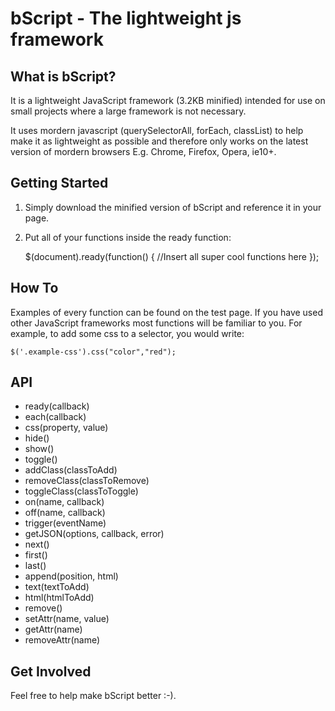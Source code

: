 bScript - The lightweight js framework
======================================

What is bScript?
---------------------

It is a lightweight JavaScript framework (3.2KB minified) intended for use on small projects where a large framework is not necessary.

It uses mordern javascript (querySelectorAll, forEach, classList) to help make it as lightweight as possible and therefore only works on the latest version of mordern browsers E.g. Chrome, Firefox, Opera, ie10+.

Getting Started
---------------------

1) Simply download the minified version of bScript and reference it in your page.

	<script src="bScript.min.js"></script>

2) Put all of your functions inside the ready function:

	$(document).ready(function() {
	   //Insert all super cool functions here
	});

How To
---------------------

Examples of every function can be found on the test page. If you have used other JavaScript frameworks most functions will be familiar to you. For example, to add some css to a selector, you would write:

	$('.example-css').css("color","red");


API
---------------------

* ready(callback)
* each(callback)
* css(property, value)
* hide()
* show()
* toggle()
* addClass(classToAdd)
* removeClass(classToRemove)
* toggleClass(classToToggle)
* on(name, callback)
* off(name, callback)
* trigger(eventName)
* getJSON(options, callback, error)
* next()
* first()
* last()
* append(position, html)
* text(textToAdd)
* html(htmlToAdd)
* remove()
* setAttr(name, value)
* getAttr(name)
* removeAttr(name)

Get Involved
---------------------

Feel free to help make bScript better :-).